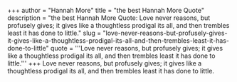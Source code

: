 +++
author = "Hannah More"
title = "the best Hannah More Quote"
description = "the best Hannah More Quote: Love never reasons, but profusely gives; it gives like a thoughtless prodigal its all, and then trembles least it has done to little."
slug = "love-never-reasons-but-profusely-gives-it-gives-like-a-thoughtless-prodigal-its-all-and-then-trembles-least-it-has-done-to-little"
quote = '''Love never reasons, but profusely gives; it gives like a thoughtless prodigal its all, and then trembles least it has done to little.'''
+++
Love never reasons, but profusely gives; it gives like a thoughtless prodigal its all, and then trembles least it has done to little.
